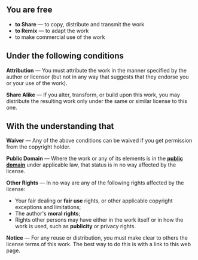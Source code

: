 ## You are free ##

  * **to Share** — to copy, distribute and transmit the work
  * **to Remix** — to adapt the work
  * to make commercial use of the work

## Under the following conditions ##

**Attribution** — You must attribute the work in the manner specified by the
author or licensor (but not in any way that suggests that they endorse you or
your use of the work).

**Share Alike** — If you alter, transform, or build upon this work, you may 
distribute the resulting work only under the same or similar license to this 
one. 

## With the understanding that ##

**Waiver** — Any of the above conditions can be waived if you get permission
from the copyright holder.

**Public Domain** — Where the work or any of its elements is in the **[public
domain](http://wiki.creativecommons.org/Public_domain)** under applicable law,
that status is in no way affected by the license.

**Other Rights** — In no way are any of the following rights affected by the
license:

  * Your fair dealing or **fair use** rights, or other applicable copyright
    exceptions and limitations;
  * The author's **moral rights**;
  * Rights other persons may have either in the work itself or in how the work
    is used, such as **publicity** or privacy rights.

**Notice** — For any reuse or distribution, you must make clear to others the
license terms of this work. The best way to do this is with a link to this web
page.

